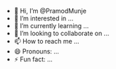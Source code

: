 - 👋 Hi, I’m @PramodMunje
- 👀 I’m interested in ...
- 🌱 I’m currently learning ...
- 💞️ I’m looking to collaborate on ...
- 📫 How to reach me ...
- 😄 Pronouns: ...
- ⚡ Fun fact: ...

<!---
PramodMunje/PramodMunje is a ✨ special ✨ repository because its `README.md` (this file) appears on your GitHub profile.
You can click the Preview link to take a look at your changes.
--->
